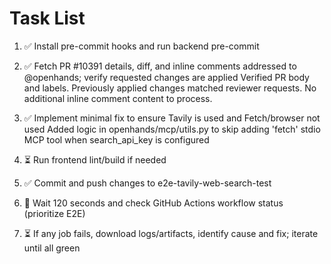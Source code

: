# Task List

1. ✅ Install pre-commit hooks and run backend pre-commit

2. ✅ Fetch PR #10391 details, diff, and inline comments addressed to @openhands; verify requested changes are applied
Verified PR body and labels. Previously applied changes matched reviewer requests. No additional inline comment content to process.
3. ✅ Implement minimal fix to ensure Tavily is used and Fetch/browser not used
Added logic in openhands/mcp/utils.py to skip adding 'fetch' stdio MCP tool when search_api_key is configured
4. ⏳ Run frontend lint/build if needed

5. ✅ Commit and push changes to e2e-tavily-web-search-test

6. 🔄 Wait 120 seconds and check GitHub Actions workflow status (prioritize E2E)

7. ⏳ If any job fails, download logs/artifacts, identify cause and fix; iterate until all green
